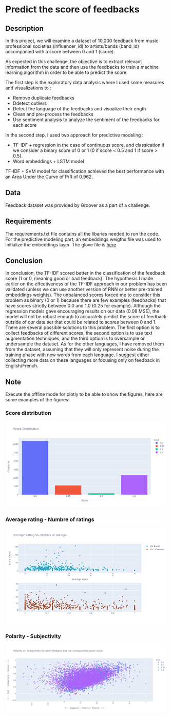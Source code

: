 #  Predict the score of feedbacks

## Description
In this project, we will examine a dataset of 10,000 feedback from music professional societies (influencer_id) to artists/bands (band_id) accompanied with a score between 0 and 1 (score).  

As expected in this challenge, the objective is to extract relevant information from the data and then use the feedbacks to train a machine learning algorithm in order to be able to predict the score.  

The first step is the exploratory data analysis where I used some measures and visualizations to :  

- Remove duplicate feedbacks  
- Ddetect outliers  
- Detect the language of the feedbacks and visualize their ength  
- Clean and pre-process the feedbacks  
- Use sentiment analysis to analyze the sentiment of the feedbacks for each score  

In the second step, I used two approach for predictive modeling :  

- TF-IDF + regression in the case of continuous score, and classication if we consider a binary score of 0 or 1 (0 if score < 0.5 and 1 if score > 0.5).  
- Word embeddings + LSTM model  

TF-IDF + SVM model for classification achieved the best performance with an Area Under the Curve of P/R of 0.962.

## Data
Feedback dataset was provided by Groover as a part of a challenge.  

## Requirements 
The requirements.txt file contains all the libaries needed to run the code.  
For the predictive modeling part, an embeddings weigths file was used to initialize the embeddings layer. The glove file is [here](https://nlp.stanford.edu/projects/glove/)

## Conclusion 
In conclusion, the TF-IDF scored better in the classification of the feedback score (1 or 0, meaning good or bad feedback). The hypothesis I made earlier on the effectiveness of the TF-IDF approach in our problem has been validated (unless we can use another version of RNN or better pre-trained embeddings weights). The unbalanced scores forced me to consider this problem as binary (0 or 1) because there are few examples (feedbacks) that have scores strictly between 0.0 and 1.0 (0.25 for example). Although the regression models gave encouraging results on our data (0.08 MSE), the model will not be robust enough to accurately predict the score of feedback outside of our data set that could be related to scores between 0 and 1. There are several possible solutions to this problem. The first option is to collect feedbacks of different scores, the second option is to use text augmentation techniques, and the third option is to oversample or undersample the dataset. As for the other languages, I have removed them from the dataset, assuming that they will only represent noise during the training phase with new words from each language. I suggest either collecting more data on these languages or focusing only on feedback in English/French.  

## Note
Execute the offline mode for plotly to be able to show the figures, here are some examples of the figures:

### Score distribution
![image info](newplot(8).png)  

### Average rating - Numbre of ratings
![image info](newplot(9).png)  

### Polarity - Subjectivity
![image info](newplot(10).png)  
